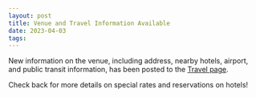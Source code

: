 ```yaml
---
layout: post
title: Venue and Travel Information Available
date: 2023-04-03
tags:
---
```


New information on the venue, including address, nearby hotels, airport,
and public transit information, has been posted to the
[Travel page](https://us-rse.org/usrse23/attend/travel/).

Check back for more details on special rates and reservations on hotels!
